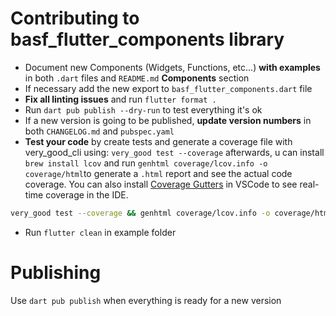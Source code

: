 # Contributing to basf_flutter_components library

- Document new Components (Widgets, Functions, etc...) **with examples** in both `.dart` files and `README.md` **Components** section
- If necessary add the new export to `basf_flutter_components.dart` file
- **Fix all linting issues** and run `flutter format .`
- Run `dart pub publish --dry-run` to test everything it's ok
- If a new version is going to be published, **update version numbers** in both `CHANGELOG.md` and `pubspec.yaml`
- **Test your code** by create tests and generate a coverage file with very_good_cli using: `very_good test --coverage` afterwards, u can install `brew install lcov` and run `genhtml coverage/lcov.info -o coverage/html`to generate a `.html` report and see the actual code coverage.
You can also install [Coverage Gutters](https://marketplace.visualstudio.com/items?itemName=ryanluker.vscode-coverage-gutters) in VSCode to see real-time coverage in the IDE.
```bash
very_good test --coverage && genhtml coverage/lcov.info -o coverage/html
```

- Run `flutter clean` in example folder

# Publishing

Use `dart pub publish` when everything is ready for a new version
